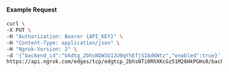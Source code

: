 <!-- Code generated for API Clients. DO NOT EDIT. -->

#### Example Request

```bash
curl \
-X PUT \
-H "Authorization: Bearer {API_KEY}" \
-H "Content-Type: application/json" \
-H "Ngrok-Version: 2" \
-d '{"backend_id":"bkdtg_2bhsNQW3G1JU0qYhEfjSIAd6Wtz","enabled":true}' \
https://api.ngrok.com/edges/tcp/edgtcp_2bhsNTi0RhXKcGz51M26HkPGHs0/backend
```
